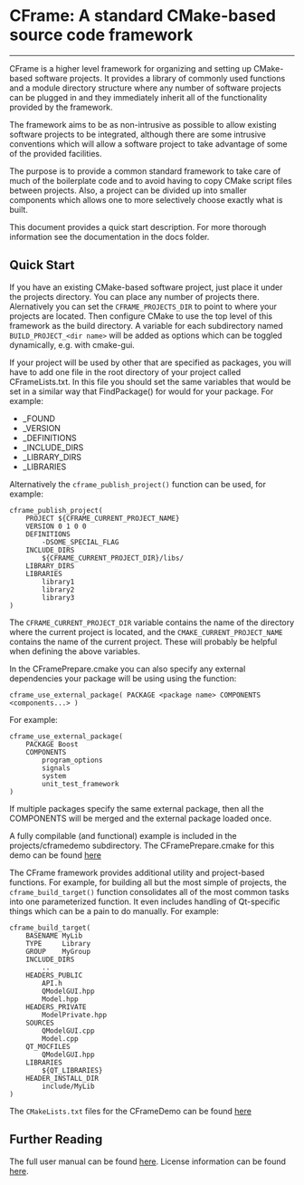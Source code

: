 # CFrame: A standard CMake-based source code framework
------------------------------------------------------

CFrame is a higher level framework for organizing and setting up CMake-based
software projects. It provides a library of commonly used functions and a
module directory structure where any number of software projects can be
plugged in and they immediately inherit all of the functionality provided
by the framework.

The framework aims to be as non-intrusive as possible to allow existing
software projects to be integrated, although there are some intrusive
conventions which will allow a software project to take advantage of some
of the provided facilities.

The purpose is to provide a common standard framework to take care of much
of the boilerplate code and to avoid having to copy CMake script files
between projects. Also, a project can be divided up into smaller components
which allows one to more selectively choose exactly what is built.

This document provides a quick start description. For more thorough information
see the documentation in the docs folder.

## Quick Start

If you have an existing CMake-based software project, just place it under the
projects directory. You can place any number of projects there. Alernatively you
can set the ```CFRAME_PROJECTS_DIR``` to point to where your projects are located.
Then configure CMake to use the top level of this framework as the build directory.
A variable for each subdirectory named ```BUILD_PROJECT_<dir name>``` will be added
as options which can be toggled dynamically, e.g. with cmake-gui.

If your project will be used by other that are specified as packages, you will
have to add one file in the root directory of your project called CFrameLists.txt.
In this file you should set the same variables that would be set in a similar way
that FindPackage() for would for your package. For example:

  * <PROJECT>_FOUND
  * <PROJECT>_VERSION
  * <PROJECT>_DEFINITIONS
  * <PROJECT>_INCLUDE_DIRS
  * <PROJECT>_LIBRARY_DIRS
  * <PROJECT>_LIBRARIES

Alternatively the ```cframe_publish_project()``` function can be used, for example:

```
cframe_publish_project(
    PROJECT ${CFRAME_CURRENT_PROJECT_NAME}
    VERSION 0 1 0 0
    DEFINITIONS
        -DSOME_SPECIAL_FLAG
    INCLUDE_DIRS
        ${CFRAME_CURRENT_PROJECT_DIR}/libs/
    LIBRARY_DIRS
    LIBRARIES
        library1
        library2
        library3
)
```

The ```CFRAME_CURRENT_PROJECT_DIR``` variable contains the name of the directory
where the current project is located, and the ```CMAKE_CURRENT_PROJECT_NAME```
contains the name of the current project. These will probably be helpful when
defining the above variables.

In the CFramePrepare.cmake you can also specify any external dependencies your
package will be using using the function:

```cframe_use_external_package( PACKAGE <package name> COMPONENTS <components...> )```

For example:
```
cframe_use_external_package(
    PACKAGE Boost
    COMPONENTS
        program_options
        signals
        system
        unit_test_framework
)
```

If multiple packages specify the same external package, then all the COMPONENTS
will be merged and the external package loaded once.

A fully compilable (and functional) example is included in the projects/cframedemo
subdirectory. The CFramePrepare.cmake for this demo can be found [here](./projects/cframedemo/CFramePrepare.cmake)

The CFrame framework provides additional utility and project-based functions.
For example, for building all but the most simple of projects, the ```cframe_build_target()```
function consolidates all of the most common tasks into one parameterized function.
It even includes handling of Qt-specific things which can be a pain to do manually.
For example:

```
cframe_build_target(
    BASENAME MyLib
    TYPE     Library
    GROUP    MyGroup
    INCLUDE_DIRS
        ..
    HEADERS_PUBLIC
        API.h
        QModelGUI.hpp
        Model.hpp
    HEADERS_PRIVATE
        ModelPrivate.hpp
    SOURCES
        QModelGUI.cpp
        Model.cpp
    QT_MOCFILES
        QModelGUI.hpp
    LIBRARIES
        ${QT_LIBRARIES}
    HEADER_INSTALL_DIR
        include/MyLib
)
```

The ```CMakeLists.txt``` files for the CFrameDemo can be found 
[here](./projects/cframedemo/libs/CFrameDemo/CMakeLists.txt)

## Further Reading

The full user manual can be found [here](./docs/Manual.md).
License information can be found [here](.docs/License.md).
